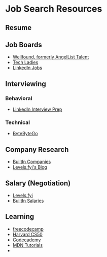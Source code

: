 # Job Search Resources

## Resume

## Job Boards
- [Wellfound, formerly AngelList Talent](https://wellfound.com/)
- [Tech Ladies](https://www.hiretechladies.com/join)
- [LinkedIn Jobs](https://www.linkedin.com/jobs/)

## Interviewing

### Behavioral
- [LinkedIn Interview Prep](https://www.linkedin.com/interview-prep/assessments/urn:li:fsd_assessment:(1,a)/question/urn:li:fsd_assessmentQuestion:(10011,aq11)/)

### Technical
- [ByteByteGo](https://bytebytego.com/)

## Company Research
- [BuiltIn Companies](https://builtin.com/companies)
- [Levels.fyi's Blog](https://www.levels.fyi/blog/)

## Salary (Negotiation)
- [Levels.fyi](https://www.levels.fyi)
- [BuiltIn Salaries](https://builtin.com/salaries)

## Learning
- [freecodecamp](https://www.freecodecamp.org/)
- [Harvard CS50](https://cs50.harvard.edu/x/2023/)
- [Codecademy](https://www.codecademy.com)
- [MDN Tutorials](https://developer.mozilla.org/en-US/docs/Web/Tutorials)
- 
